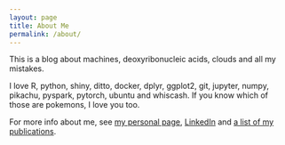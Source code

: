 ```yaml
---
layout: page
title: About Me
permalink: /about/
---
```


This is a blog about machines, deoxyribonucleic acids, clouds and all my mistakes.

I love R, python, shiny, ditto, docker, dplyr, ggplot2, git, jupyter, numpy, pikachu, pyspark, pytorch, ubuntu and whiscash. If you know which of those are pokemons, I love you too.

For more info about me, see [my personal page](http://simecek.github.io/), [LinkedIn](https://www.linkedin.com/in/simecekpetr) and [a list of my publications](https://scholar.google.com/citations?user=248ewekAAAAJ&hl=en).
